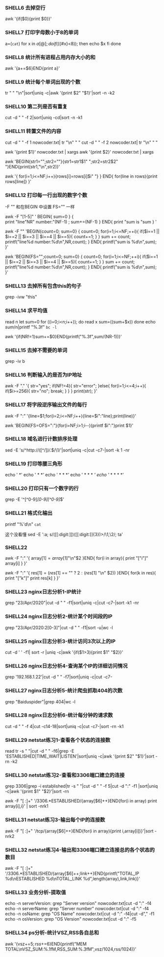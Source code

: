 ### SHELL6 去掉空行

awk '{if($0){print $0}}'

### SHELL7 打印字母数小于8的单词
a=(`cat`)
for x in ${a[@]}; do
    if ((${#x}<8)); then
        echo $x
    fi
done

### SHELL8 统计所有进程占用内存大小的和
awk '{a+=$6}END{print a}'

### SHELL9 统计每个单词出现的个数
tr " " "\n"|sort|uniq -c|awk '{print $2" "$1}'|sort -n -k2
### SHELL10 第二列是否有重复
cut -d " " -f 2|sort|uniq -cd|sort -n -k1

### SHELL11 转置文件的内容
cut -d " " -f 1 nowcoder.txt| tr "\n" " "
cut -d " " -f 2 nowcoder.txt| tr "\n" " "

awk '{print $1}' nowcoder.txt | xargs
awk '{print $2}' nowcoder.txt | xargs

awk 'BEGIN{str1="";str2=""}{str1=str1$1" ";str2=str2$2" "}END{print(str1,"\n",str2)}' 


awk '{
    for(i=1;i<=NF;i++){rows[i]=rows[i]$i" "}
} END{
    for(line in rows){print rows[line]}
}'

### SHELL12 打印每一行出现的数字个数
-F "" 和在BEGIN 中设置 FS="" 一样

awk -F "[1-5]" '
BEGIN{
    sum=0
} 
{    
    print "line"NR" number:"(NF-1) ;
    sum+=(NF-1)
}
END{
    print "sum is "sum 
}
'

awk -F "" 'BEGIN{count=0; sum=0}
{
    count=0;
    for(i=1;i<=NF;++i){
        if($i==1 || $i==2 || $i==3 || $i==4 || $i==5){
            count+=1;
        }
    }
     sum += count;
     printf("line%d number:%d\n",NR,count);
}
END{
    printf("sum is %d\n",sum);
}'



awk 'BEGIN{FS="";count=0; sum=0}
{
    count=0;
    for(i=1;i<=NF;++i){
        if($i==1 || $i==2 || $i==3 || $i==4 || $i==5){
            count+=1;
        }
    }
     sum += count;
     printf("line%d number:%d\n",NR,count);
}
END{
    printf("sum is %d\n",sum);
}'

### SHELL13 去掉所有包含this的句子
grep -ivw "this"

### SHELL14 求平均值
read n
let sum=0
for ((i=0;i<n;i++)); do
    read x
    sum=$(($sum+$x))
done
echo $sum/$n|printf "%.3f" `bc -l`


awk '{if(NR!=1)sum+=$0}END{printf("%.3f",sum/(NR-1))}'

### SHELL15 去掉不需要的单词
grep -iv b

### SHELL16 判断输入的是否为IP地址
awk -F "." '{
    str="yes";
    if(NF!=4){
        str="error";
    }else{
        for(i=1;i<=4;i++){
            if($i>=256){
                str="no";
                break;
            }
        }
    }
    print(str);
}'

### SHELL17 将字段逆序输出文件的每行
awk -F ":" '{line=$1;for(i=2;i<=NF;i++){line=$i":"line};print(line)}'

awk 'BEGIN{FS=OFS=":"}{for(i=NF;i>1;i--){printf $i":"}print $1}'


### SHELL18 域名进行计数排序处理
sed -E 's/^http:\/\/([^/]*)\/.*$/\1/'|sort|uniq -c|cut -c7-|sort -k 1 -nr

### SHELL19 打印等腰三角形
echo '    *'
echo '   * *'
echo '  * * *'
echo ' * * * *'
echo '* * * * *'

### SHELL20 打印只有一个数字的行
grep -E '^[^0-9]*[0-9][^0-9]*$'

### SHELL21 格式化输出
printf "%'d\n"  `cat`

这个没看懂
sed -E ':a; s/([[:digit:]])([[:digit:]]{3})\>/\1,\2/; ta'

### SHELL22
awk -F ":" '{
    array[$1]=array[$1]"\n"$2
}END{
    for(i in array){
        print "["i"]" array[i]
    }
}'

awk -F ":" '{
    res[$1] = (res[$1] == "" ? $2 : (res[$1] "\n" $2))
}END{
    for(k in res){
        print "["k"]"
        print res[k]
    }
}'


### SHELL23 nginx日志分析1-IP统计
grep "23/Apr/2020"|cut -d " " -f1|sort|uniq -c|cut -c7-|sort -k1 -nr

### SHELL24 nginx日志分析2-统计某个时间段的IP
grep "23/Apr/2020:2[0-3]"|cut -d " " -f1|sort -u|wc -l

### SHELL25 nginx日志分析3-统计访问3次以上的IP
cut -d ' ' -f1| sort -r |uniq -c|awk '{if($1>3){print $1" "$2}}'

### SHELL26 nginx日志分析4-查询某个IP的详细访问情况
grep '192.168.1.22'|cut -d " " -f7|sort|uniq -c|cut -c7-

### SHELL27 nginx日志分析5-统计爬虫抓取404的次数
grep "Baiduspider"|grep 404|wc -l

### SHELL28 nginx日志分析6-统计每分钟的请求数
cut -d " " -f 4|cut -c14-18|sort|uniq -c|cut -c7-|sort -rn -k1

### SHELL29 netstat练习1-查看各个状态的连接数
read
tr -s " "|cut -d " " -f6|grep -E 'ESTABLISHED|TIME_WAIT|LISTEN'|sort|uniq -c|awk '{print $2" "$1}'|sort -rn -k2


### SHELL30 netstat练习2-查看和3306端口建立的连接
grep 3306|grep -i established|tr -s " "|cut -d " " -f 5|cut -d ":" -f1 |sort|uniq -c|awk '{print $1" "$2}'|sort -rn


awk -F "[ :]+" '/3306.*ESTABLISHED/{array[$6]++}END{for(i in array) print array[i],i}' | sort -nrk1

### SHELL31 netstat练习3-输出每个IP的连接数
awk -F "[ :]+" '/tcp/{array[$6]++}END{for(i in array){print i,array[i]}}'|sort -nrk2

### SHELL32 netstat练习4-输出和3306端口建立连接总的各个状态的数目
awk -F "[ :]+" '/3306.*ESTABLISHED/{array[$6]++;link++}END{printf("TOTAL_IP %d\nESTABLISHED %d\nTOTAL_LINK %d",length(array),link,link)}' 


### SHELL33 业务分析-提取值
echo -n serverVersion: 
grep "Server version" nowcoder.txt|cut -d ":" -f4
echo -n serverName: 
grep "Server number" nowcoder.txt|cut -d ":" -f4
echo -n osName: 
grep "OS Name" nowcoder.txt|cut -d ":" -f4|cut -d"," -f1 
echo -n osVersion: 
grep "OS Version" nowcoder.txt|cut -d ":" -f5

### SHELL34 ps分析-统计VSZ,RSS各自总和
awk '{vsz+=$5;rss+=$6}END{printf("MEM TOTAL\nVSZ_SUM:%.1fM,RSS_SUM:%.3fM",vsz/1024,rss/1024)}'